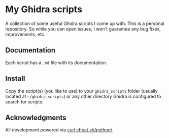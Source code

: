 # My Ghidra scripts

A collection of some useful Ghidra scripts I come up with.
This is a personal repository. So while you can open issues,
I won't guarantee any bug fixes, improvements, etc.

## Documentation

Each script has a `.md` file with its documentation.

## Install

Copy the script(s) (you like to use) to your `ghidra_scripts` folder (usually located
at `~/ghidra_scripts`) or any other directory Ghidra is configured to search for
scripts.

## Acknowledgments

All development powered via [curl cheat.sh/python/](https://cheat.sh/python/).

